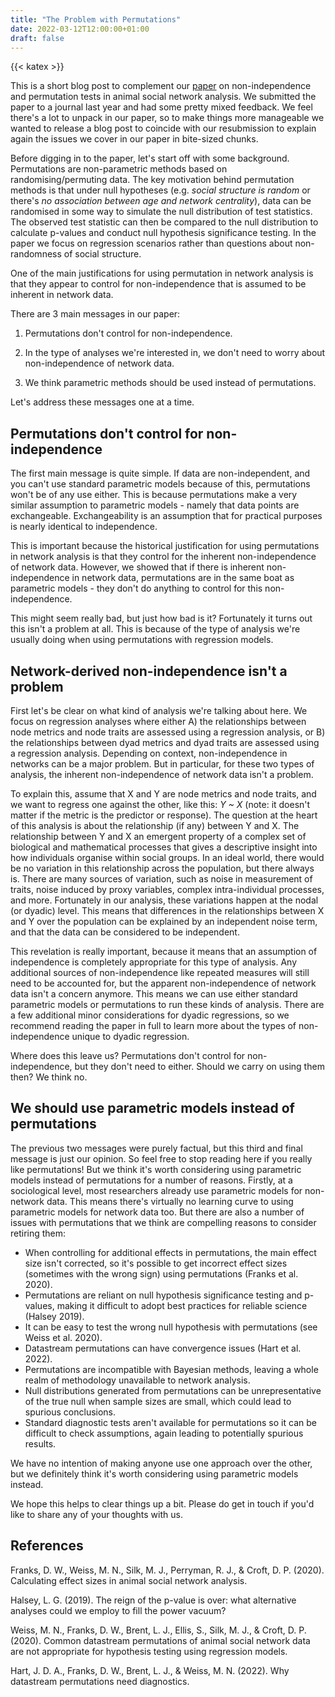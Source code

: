 ```yaml
---
title: "The Problem with Permutations"
date: 2022-03-12T12:00:00+01:00
draft: false
---
```

{{< katex >}}


This is a short blog post to complement our [paper](https://www.biorxiv.org/content/10.1101/2021.06.04.447124v2)  on non-independence and permutation tests in animal social network analysis. We submitted the paper to a journal last year and had some pretty mixed feedback. We feel there's a lot to unpack in our paper, so to make things more manageable we wanted to release a blog post to coincide with our resubmission to explain again the issues we cover in our paper in bite-sized chunks.



Before digging in to the paper, let's start off with some background. Permutations are non-parametric methods based on randomising/permuting data. The key motivation behind permutation methods is that under null hypotheses (e.g. <em>social structure is random</em> or there's <em>no association between age and network centrality</em>), data can be randomised in some way to simulate the null distribution of test statistics. The observed test statistic can then be compared to the null distribution to calculate p-values and conduct null hypothesis significance testing. In the paper we focus on regression scenarios rather than questions about non-randomness of social structure.



One of the main justifications for using permutation in network analysis is that they appear to control for non-independence that is assumed to be inherent in network data.



There are 3 main messages in our paper: 



1) Permutations don't control for non-independence.



2) In the type of analyses we're interested in, we don't need to worry about non-independence of network data.



3) We think parametric methods should be used instead of permutations. 



Let's address these messages one at a time.


## Permutations don't control for non-independence


The first main message is quite simple. If data are non-independent, and you can't use standard parametric models because of this, permutations won't be of any use either. This is because permutations make a very similar assumption to parametric models - namely that data points are exchangeable. Exchangeability is an assumption that for practical purposes is nearly identical to independence.



This is important because the historical justification for using permutations in network analysis is that they control for the inherent non-independence of network data. However, we showed that if there is inherent non-independence in network data, permutations are in the same boat as parametric models - they don't do anything to control for this non-independence.



This might seem really bad, but just how bad is it? Fortunately it turns out this isn't a problem at all. This is because of the type of analysis we're usually doing when using permutations with regression models.


## Network-derived non-independence isn't a problem


First let's be clear on what kind of analysis we're talking about here. We focus on regression analyses where either A) the relationships between node metrics and node traits are assessed using a regression analysis, or B) the relationships between dyad metrics and dyad traits are assessed using a regression analysis. Depending on context, non-independence in networks can be a major problem. But in particular, for these two types of analysis, the inherent non-independence of network data isn't a problem.



To explain this, assume that X and Y are node metrics and node traits, and we want to regress one against the other, like this: <em>Y ~ X </em>(note: it doesn't matter if the metric is the predictor or response). The question at the heart of this analysis is about the relationship (if any) between Y and X. The relationship between Y and X an emergent property of a complex set of biological and mathematical processes that gives a descriptive insight into how individuals organise within social groups. In an ideal world, there would be no variation in this relationship across the population, but there always is. There are many sources of variation, such as noise in measurement of traits, noise induced by proxy variables, complex intra-individual processes, and more. Fortunately in our analysis, these variations happen at the nodal (or dyadic) level. This means that differences in the relationships between X and Y over the population can be explained by an independent noise term, and that the data can be considered to be independent.



This revelation is really important, because it means that an assumption of independence is completely appropriate for this type of analysis. Any additional sources of non-independence like repeated measures will still need to be accounted for, but the apparent non-independence of network data isn't a concern anymore. This means we can use either standard parametric models or permutations to run these kinds of analysis. There are a few additional minor considerations for dyadic regressions, so we recommend reading the paper in full to learn more about the types of non-independence unique to dyadic regression.



Where does this leave us? Permutations don't control for non-independence, but they don't need to either. Should we carry on using them then? We think no.


## We should use parametric models instead of permutations


The previous two messages were purely factual, but this third and final message is just our opinion. So feel free to stop reading here if you really like permutations! But we think it's worth considering using parametric models instead of permutations for a number of reasons. Firstly, at a sociological level, most researchers already use parametric models for non-network data. This means there's virtually no learning curve to using parametric models for network data too. But there are also a number of issues with permutations that we think are compelling reasons to consider retiring them:



<ul><li>When controlling for additional effects in permutations, the main effect size isn't corrected, so it's possible to get incorrect effect sizes (sometimes with the wrong sign) using permutations (Franks et al. 2020).</li><li>Permutations are reliant on null hypothesis significance testing and p-values, making it difficult to adopt best practices for reliable science (Halsey 2019).</li><li>It can be easy to test the wrong null hypothesis with permutations (see Weiss et al. 2020).</li><li>Datastream permutations can have convergence issues (Hart et al. 2022).</li><li>Permutations are incompatible with Bayesian methods, leaving a whole realm of methodology unavailable to network analysis.</li><li>Null distributions generated from permutations can be unrepresentative of the true null when sample sizes are small, which could lead to spurious conclusions.</li><li>Standard diagnostic tests aren't available for permutations so it can be difficult to check assumptions, again leading to potentially spurious results.</li></ul>



We have no intention of making anyone use one approach over the other, but we definitely think it's worth considering using parametric models instead.



We hope this helps to clear things up a bit. Please do get in touch if you'd like to share any of your thoughts with us.


## References


Franks, D. W., Weiss, M. N., Silk, M. J., Perryman, R. J., &amp; Croft, D. P. (2020). Calculating effect sizes in animal social network analysis.



Halsey, L. G. (2019). The reign of the p-value is over: what alternative analyses could we employ to fill the power vacuum?



Weiss, M. N., Franks, D. W., Brent, L. J., Ellis, S., Silk, M. J., &amp; Croft, D. P. (2020). Common datastream permutations of animal social network data are not appropriate for hypothesis testing using regression models.



Hart, J. D. A., Franks, D. W., Brent, L. J., &amp; Weiss, M. N. (2022). Why datastream permutations need diagnostics.

